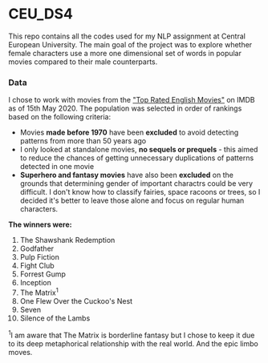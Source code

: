 # CEU_DS4

This repo contains all the codes used for my NLP assignment at Central European University. The main goal of the project was to explore whether female characters use a more one dimensional set of words in popular movies compared to their male counterparts. 

### Data

I chose to work with movies from the ["Top Rated English Movies"](https://www.imdb.com/chart/top-english-movies)  on IMDB as of 15th May 2020. The population was selected in order of rankings based on the following criteria:

* Movies **made before 1970** have been **excluded** to avoid detecting patterns from more than 50 years ago
* I only looked at standalone movies, **no sequels or prequels** - this aimed to reduce the chances of getting unnecessary duplications of patterns detected in one movie
* **Superhero and fantasy movies** have also been **excluded** on the grounds that determining gender of important charactrs could be very difficult. I don't know how to classify fairies, space racoons or trees, so I decided it's better to leave those alone and focus on regular human characters.

**The winners were:**
1.	The Shawshank Redemption 
2. Godfather
3. Pulp Fiction
4. Fight Club
5. Forrest Gump
6. Inception
7. The Matrix<sup>1</sup>
8. One Flew Over the Cuckoo's Nest
9. Seven
10. Silence of the Lambs

<sup>1</sup>I am aware that The Matrix is borderline fantasy but I chose to keep it due to its deep metaphorical relationship with the real world. And the epic limbo moves.




